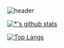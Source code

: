 ![header](https://capsule-render.vercel.app/api?type=wave&color=auto&height=300&section=header&text=eleunadeu&fontSize=90)

[![*'s github stats](https://github-readme-stats.vercel.app/api?username=eleunadeu)](https://github.com/eleunadeu)

[![Top Langs](https://github-readme-stats.vercel.app/api/top-langs/?username=eleunadeu)](https://github.com/eleunadeu/github-readme-stats)
